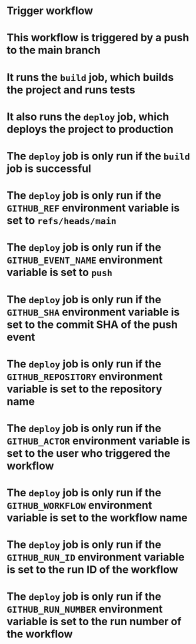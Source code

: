 # Trigger workflow
# This workflow is triggered by a push to the main branch
# It runs the `build` job, which builds the project and runs tests
# It also runs the `deploy` job, which deploys the project to production
# The `deploy` job is only run if the `build` job is successful
# The `deploy` job is only run if the `GITHUB_REF` environment variable is set to `refs/heads/main`
# The `deploy` job is only run if the `GITHUB_EVENT_NAME` environment variable is set to `push`
# The `deploy` job is only run if the `GITHUB_SHA` environment variable is set to the commit SHA of the push event
# The `deploy` job is only run if the `GITHUB_REPOSITORY` environment variable is set to the repository name
# The `deploy` job is only run if the `GITHUB_ACTOR` environment variable is set to the user who triggered the workflow
# The `deploy` job is only run if the `GITHUB_WORKFLOW` environment variable is set to the workflow name
# The `deploy` job is only run if the `GITHUB_RUN_ID` environment variable is set to the run ID of the workflow

# The `deploy` job is only run if the `GITHUB_RUN_NUMBER` environment variable is set to the run number of the workflow
